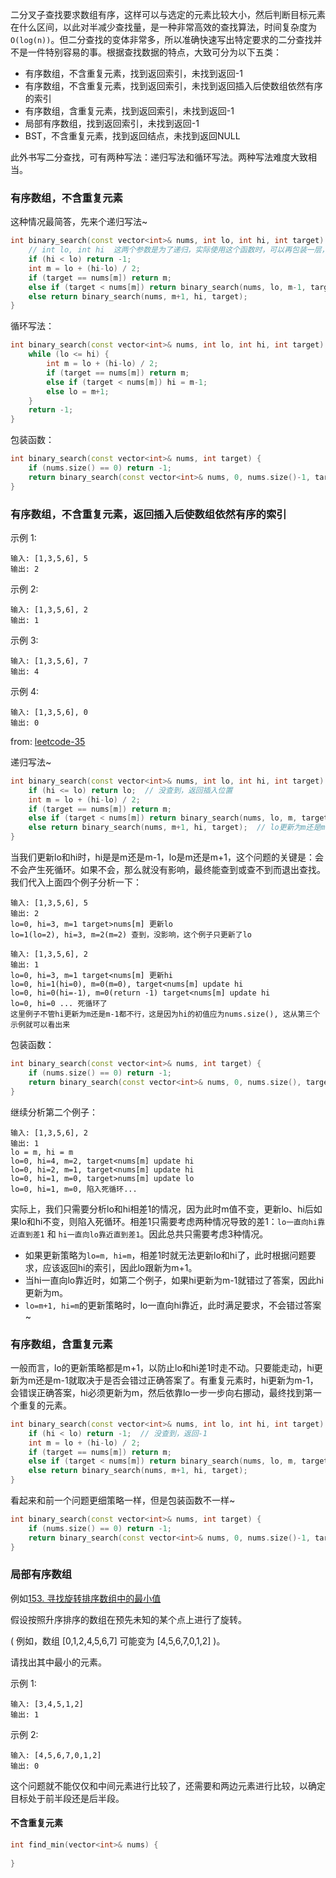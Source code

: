 二分叉子查找要求数组有序，这样可以与选定的元素比较大小，然后判断目标元素在什么区间，以此对半减少查找量，是一种非常高效的查找算法，时间复杂度为`O(log(n))`。但二分查找的变体非常多，所以准确快速写出特定要求的二分查找并不是一件特别容易的事。根据查找数据的特点，大致可分为以下五类：

- 有序数组，不含重复元素，找到返回索引，未找到返回-1
- 有序数组，不含重复元素，找到返回索引，未找到返回插入后使数组依然有序的索引
- 有序数组，含重复元素，找到返回索引，未找到返回-1
- 局部有序数组，找到返回索引，未找到返回-1
- BST，不含重复元素，找到返回结点，未找到返回NULL

此外书写二分查找，可有两种写法：递归写法和循环写法。两种写法难度大致相当。

### 有序数组，不含重复元素

这种情况最简答，先来个递归写法~

```cpp
int binary_search(const vector<int>& nums, int lo, int hi, int target) {
    // int lo, int hi  这两个参数是为了递归，实际使用这个函数时，可以再包装一层，不包含这两个参数
    if (hi < lo) return -1;
    int m = lo + (hi-lo) / 2;
    if (target == nums[m]) return m;
    else if (target < nums[m]) return binary_search(nums, lo, m-1, target);
    else return binary_search(nums, m+1, hi, target);
}
```

循环写法：

```cpp
int binary_search(const vector<int>& nums, int lo, int hi, int target) {
    while (lo <= hi) {
        int m = lo + (hi-lo) / 2;
        if (target == nums[m]) return m;
        else if (target < nums[m]) hi = m-1;
        else lo = m+1;
    }
    return -1;
}
```

包装函数：

```cpp
int binary_search(const vector<int>& nums, int target) {
    if (nums.size() == 0) return -1;
    return binary_search(const vector<int>& nums, 0, nums.size()-1, target);
}
```



### 有序数组，不含重复元素，返回插入后使数组依然有序的索引

示例 1:

```
输入: [1,3,5,6], 5
输出: 2
```

示例 2:

```
输入: [1,3,5,6], 2
输出: 1
```


示例 3:

```
输入: [1,3,5,6], 7
输出: 4
```


示例 4:

```
输入: [1,3,5,6], 0
输出: 0
```

from: [leetcode-35](https://leetcode-cn.com/problems/search-insert-position/)

递归写法~

```cpp
int binary_search(const vector<int>& nums, int lo, int hi, int target) {
    if (hi <= lo) return lo;  // 没查到，返回插入位置
    int m = lo + (hi-lo) / 2;
    if (target == nums[m]) return m;
    else if (target < nums[m]) return binary_search(nums, lo, m, target);  // hi更新为m还是m-1
    else return binary_search(nums, m+1, hi, target);  // lo更新为m还是m+1
}
```

当我们更新lo和hi时，hi是是m还是m-1，lo是m还是m+1，这个问题的关键是：会不会产生死循环。如果不会，那么就没有影响，最终能查到或查不到而退出查找。我们代入上面四个例子分析一下：

```
输入: [1,3,5,6], 5
输出: 2
lo=0, hi=3, m=1 target>nums[m] 更新lo
lo=1(lo=2), hi=3, m=2(m=2) 查到，没影响，这个例子只更新了lo
```

```
输入: [1,3,5,6], 2
输出: 1
lo=0, hi=3, m=1 target<nums[m] 更新hi
lo=0, hi=1(hi=0), m=0(m=0), target<nums[m] update hi
lo=0, hi=0(hi=-1), m=0(return -1) target<nums[m] update hi
lo=0, hi=0 ... 死循环了
这里例子不管hi更新为m还是m-1都不行，这是因为hi的初值应为nums.size(), 这从第三个示例就可以看出来
```

包装函数：

```cpp
int binary_search(const vector<int>& nums, int target) {
    if (nums.size() == 0) return -1;
    return binary_search(const vector<int>& nums, 0, nums.size(), target);
}
```

继续分析第二个例子：

```
输入: [1,3,5,6], 2
输出: 1
lo = m, hi = m
lo=0, hi=4, m=2, target<nums[m] update hi
lo=0, hi=2, m=1, target<nums[m] update hi
lo=0, hi=1, m=0, target>nums[m] update lo
lo=0, hi=1, m=0, 陷入死循环...
```

实际上，我们只需要分析lo和hi相差1的情况，因为此时m值不变，更新lo、hi后如果lo和hi不变，则陷入死循环。相差1只需要考虑两种情况导致的差1：`lo一直向hi靠近直到差1` 和 `hi一直向lo靠近直到差1`。因此总共只需要考虑3种情况。

- 如果更新策略为`lo=m, hi=m`，相差1时就无法更新lo和hi了，此时根据问题要求，应该返回hi的索引，因此lo跟新为m+1。
- 当hi一直向lo靠近时，如第二个例子，如果hi更新为m-1就错过了答案，因此hi更新为m。
- `lo=m+1, hi=m`的更新策略时，lo一直向hi靠近，此时满足要求，不会错过答案~



### 有序数组，含重复元素

一般而言，lo的更新策略都是m+1，以防止lo和hi差1时走不动。只要能走动，hi更新为m还是m-1就取决于是否会错过正确答案了。有重复元素时，hi更新为m-1，会错误正确答案，hi必须更新为m，然后依靠lo一步一步向右挪动，最终找到第一个重复的元素。

```cpp
int binary_search(const vector<int>& nums, int lo, int hi, int target) {
    if (hi < lo) return -1;  // 没查到，返回-1
    int m = lo + (hi-lo) / 2;
    if (target == nums[m]) return m;
    else if (target < nums[m]) return binary_search(nums, lo, m, target);
    else return binary_search(nums, m+1, hi, target);
}
```

看起来和前一个问题更细策略一样，但是包装函数不一样~

```cpp
int binary_search(const vector<int>& nums, int target) {
    if (nums.size() == 0) return -1;
    return binary_search(const vector<int>& nums, 0, nums.size()-1, target);
}
```



### 局部有序数组

例如[153. 寻找旋转排序数组中的最小值](https://leetcode-cn.com/problems/find-minimum-in-rotated-sorted-array/)

假设按照升序排序的数组在预先未知的某个点上进行了旋转。

( 例如，数组 [0,1,2,4,5,6,7] 可能变为 [4,5,6,7,0,1,2] )。

请找出其中最小的元素。

示例 1:

```
输入: [3,4,5,1,2]
输出: 1
```

示例 2:

```
输入: [4,5,6,7,0,1,2]
输出: 0
```

这个问题就不能仅仅和中间元素进行比较了，还需要和两边元素进行比较，以确定目标处于前半段还是后半段。

#### 不含重复元素

```cpp
int find_min(vector<int>& nums) {
    
}
```

